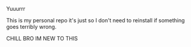 Yuuurrr

This is my personal repo it's just so I don't need to reinstall if something goes terribly wrong. 

CHILL BRO IM NEW TO THIS
